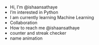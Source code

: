 - Hi, I’m @ishaansathaye
- I’m interested in Python
- I am currently learning Machine Learning
- Collaboration
- How to reach me @ishaansathaye
- counter and streak checker
- name animation

<!---
ishaansathaye/ishaansathaye is a ✨ special ✨ repository because its `README.md` (this file) appears on your GitHub profile.
You can click the Preview link to take a look at your changes.
--->
